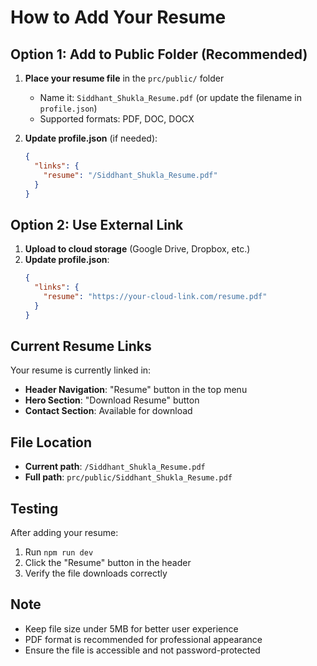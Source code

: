 # How to Add Your Resume

## Option 1: Add to Public Folder (Recommended)

1. **Place your resume file** in the `prc/public/` folder
   - Name it: `Siddhant_Shukla_Resume.pdf` (or update the filename in `profile.json`)
   - Supported formats: PDF, DOC, DOCX

2. **Update profile.json** (if needed):
   ```json
   {
     "links": {
       "resume": "/Siddhant_Shukla_Resume.pdf"
     }
   }
   ```

## Option 2: Use External Link

1. **Upload to cloud storage** (Google Drive, Dropbox, etc.)
2. **Update profile.json**:
   ```json
   {
     "links": {
       "resume": "https://your-cloud-link.com/resume.pdf"
     }
   }
   ```

## Current Resume Links

Your resume is currently linked in:
- **Header Navigation**: "Resume" button in the top menu
- **Hero Section**: "Download Resume" button
- **Contact Section**: Available for download

## File Location

- **Current path**: `/Siddhant_Shukla_Resume.pdf`
- **Full path**: `prc/public/Siddhant_Shukla_Resume.pdf`

## Testing

After adding your resume:
1. Run `npm run dev`
2. Click the "Resume" button in the header
3. Verify the file downloads correctly

## Note

- Keep file size under 5MB for better user experience
- PDF format is recommended for professional appearance
- Ensure the file is accessible and not password-protected
